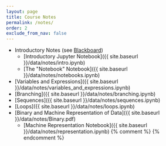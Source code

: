 ```yaml
---
layout: page
title: Course Notes 
permalink: /notes/
order: 2
exclude_from_nav: false
---
```


* Introductory Notes (see [Blackboard](https://easternct.blackboard.com/))
    * [Introductory Jupyter Notebook]({{ site.baseurl }}/data/notes/intro.ipynb)
    * [The "Notebook" Notebook]({{ site.baseurl }}/data/notes/notebooks.ipynb)
* [Variables and Expressions]({{ site.baseurl }}/data/notes/variables_and_expressions.ipynb)
* [Branching]({{ site.baseurl }}/data/notes/branching.ipynb)
* [Sequences]({{ site.baseurl }}/data/notes/sequences.ipynb)
* [Loops]({{ site.baseurl }}/data/notes/loops.ipynb)
* [Binary and Machine Representation of Data]({{ site.baseurl }}/data/notes/Binary.pdf)
    * [Machine Representation Notebook]({{ site.baseurl }}/data/notes/representation.ipynb)
{% comment %}
{% endcomment %}
